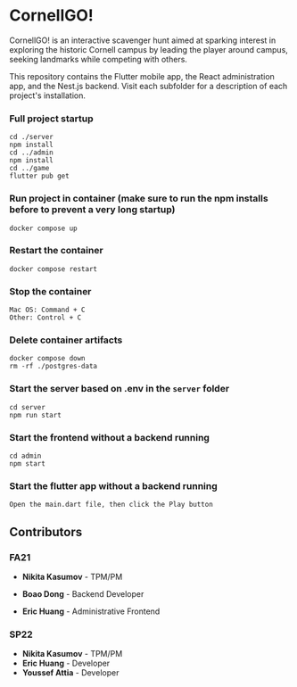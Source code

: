 # CornellGO!

CornellGO! is an interactive scavenger hunt aimed at sparking interest in exploring the historic Cornell campus by leading the player around campus, seeking landmarks while competing with others.

This repository contains the Flutter mobile app, the React administration app, and the Nest.js backend. Visit each subfolder for a description of each project's installation.

### Full project startup

```
cd ./server
npm install
cd ../admin
npm install
cd ../game
flutter pub get
```

### Run project in container (make sure to run the npm installs before to prevent a very long startup)

```
docker compose up
```

### Restart the container

```
docker compose restart
```

### Stop the container

```
Mac OS: Command + C
Other: Control + C
```

### Delete container artifacts

```
docker compose down
rm -rf ./postgres-data
```

### Start the server based on .env in the `server` folder

```
cd server
npm run start
```

### Start the frontend without a backend running

```
cd admin
npm start
```

### Start the flutter app without a backend running

```
Open the main.dart file, then click the Play button
```

## Contributors

### FA21

- **Nikita Kasumov** - TPM/PM

- **Boao Dong** - Backend Developer

- **Eric Huang** - Administrative Frontend

### SP22

- **Nikita Kasumov** - TPM/PM
- **Eric Huang** - Developer
- **Youssef Attia** - Developer
